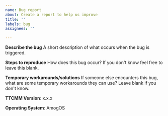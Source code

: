 ```yaml
---
name: Bug report
about: Create a report to help us improve
title: ''
labels: bug
assignees: ''

---
```


**Describe the bug**
A short description of what occurs when the bug is triggered.

**Steps to reproduce**
How does this bug occur? If you don't know feel free to leave this blank.

**Temporary workarounds/solutions**
If someone else encounters this bug, what are some temporary workarounds they can use? Leave blank if you don't know.

**TTCMM Version**: x.x.x

**Operating System**: AmogOS
